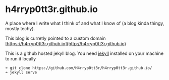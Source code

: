 # h4rryp0tt3r.github.io
A place where I write what I think of and what I know of (a blog kinda thingy, mostly techy).

This blog is curretly pointed to a custom domain [https://h4rryp0tt3r.github.io](http://h4rryp0tt3r.github.io)

This is a github hosted jekyll blog. You need [jekyll](https://jekyllrb.com/docs/installation/) installed on your machine to run it locally

    ➜ git clone https://github.com/H4rryp0tt3r/h4rryp0tt3r.github.io/
    ➜ jekyll serve
